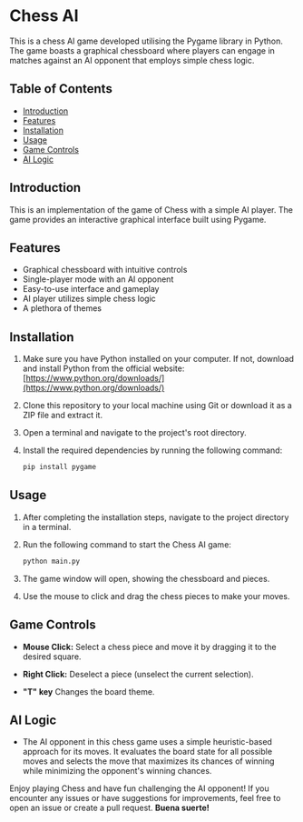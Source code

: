 # Chess AI

This is a chess AI game developed utilising the Pygame library in Python. The game boasts a graphical chessboard where players can engage in matches against an AI opponent that employs simple chess logic.

## Table of Contents

-   [Introduction](#introduction)
-   [Features](#features)
-   [Installation](#installation)
-   [Usage](#usage)
-   [Game Controls](#game-controls)
-   [AI Logic](#ai-logic)

## Introduction

This is an implementation of the game of Chess with a simple AI player. The game provides an interactive graphical interface built using Pygame.

## Features

-   Graphical chessboard with intuitive controls
-   Single-player mode with an AI opponent
-   Easy-to-use interface and gameplay
-   AI player utilizes simple chess logic
-   A plethora of themes

## Installation

1. Make sure you have Python installed on your computer. If not, download and install Python from the official website: [https://www.python.org/downloads/](https://www.python.org/downloads/)

2. Clone this repository to your local machine using Git or download it as a ZIP file and extract it.

3. Open a terminal and navigate to the project's root directory.

4. Install the required dependencies by running the following command:

    ```bash
    pip install pygame
    ```

## Usage

1. After completing the installation steps, navigate to the project directory in a terminal.

2. Run the following command to start the Chess AI game:

    ```bash
    python main.py
    ```

3. The game window will open, showing the chessboard and pieces.

4. Use the mouse to click and drag the chess pieces to make your moves.

## Game Controls

-   **Mouse Click:** Select a chess piece and move it by dragging it to the desired square.

-   **Right Click:** Deselect a piece (unselect the current selection).

-   **"T" key** Changes the board theme.

## AI Logic

-   The AI opponent in this chess game uses a simple heuristic-based approach for its moves. It evaluates the board state for all possible moves and selects the move that maximizes its chances of winning while minimizing the opponent's winning chances.

Enjoy playing Chess and have fun challenging the AI opponent! If you encounter any issues or have suggestions for improvements, feel free to open an issue or create a pull request. **Buena suerte!**
